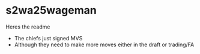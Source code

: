 # s2wa25wageman

Heres the readme
- The chiefs just signed MVS
- Although they need to make more moves either in the draft or trading/FA
